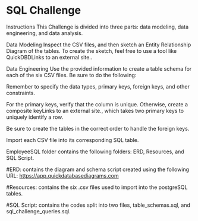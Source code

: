 # SQL Challenge
Instructions
This Challenge is divided into three parts: data modeling, data engineering, and data analysis.

Data Modeling
Inspect the CSV files, and then sketch an Entity Relationship Diagram of the tables. To create the sketch, feel free to use a tool like QuickDBDLinks to an external site..

Data Engineering
Use the provided information to create a table schema for each of the six CSV files. Be sure to do the following:

Remember to specify the data types, primary keys, foreign keys, and other constraints.

For the primary keys, verify that the column is unique. Otherwise, create a composite keyLinks to an external site., which takes two primary keys to uniquely identify a row.

Be sure to create the tables in the correct order to handle the foreign keys.

Import each CSV file into its corresponding SQL table.

EmployeeSQL folder contains the following folders: ERD, Resources, and SQL Script.

#ERD: contains the diagram and schema script created using the following URL: https://app.quickdatabasediagrams.com

#Resources: contains the six .csv files used to import into the postgreSQL tables.

#SQL Script: contains the codes split into two files, table_schemas.sql, and sql_challenge_queries.sql.  
